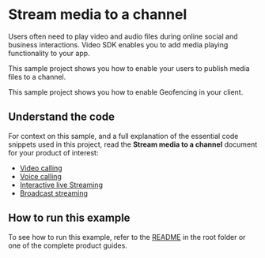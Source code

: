 # Stream media to a channel

Users often need to play video and audio files during online social and business interactions. Video SDK enables you to add media playing functionality to your app.

This sample project shows you how to enable your users to publish media files to a channel.

This sample project shows you how to enable Geofencing in your client.

## Understand the code

For context on this sample, and a full explanation of the essential code snippets used in this project, read the **Stream media to a channel** document for your product of interest:

* [Video calling](https://docs.agora.io/en/video-calling/develop/play-media?platform=flutter)
* [Voice calling](https://docs.agora.io/en/voice-calling/develop/play-media?platform=flutter)
* [Interactive live Streaming](https://docs.agora.io/en/interactive-live-streaming/develop/play-media?platform=flutter)
* [Broadcast streaming](https://docs.agora.io/en/broadcast-streaming/develop/play-media?platform=flutter)

## How to run this example

To see how to run this example, refer to the [README](../../../README.md) in the root folder or one of the complete product guides.
